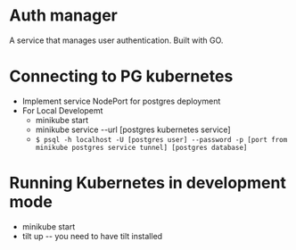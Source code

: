 # Auth manager
A service that manages user authentication. Built with GO.

# Connecting to PG kubernetes
* Implement service NodePort for postgres deployment
* For Local Developemt
  * minikube start
  * minikube service --url [postgres kubernetes service]
  * `$ psql -h localhost -U [postgres user] --password -p [port from minikube postgres service tunnel] [postgres database]`

# Running Kubernetes in development mode
* minikube start
* tilt up -- you need to have tilt installed
